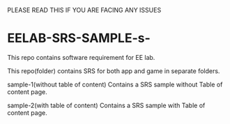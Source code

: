 PLEASE READ THIS IF YOU ARE FACING ANY ISSUES
# EELAB-SRS-SAMPLE-s-
This repo contains software requirement for EE lab.

This repo(folder) contains SRS for both app and game in separate folders.

sample-1(without table of content) 
Contains a SRS  sample without Table of content page.

sample-2(with table of content)
Contains a SRS sample with Table of content page.
